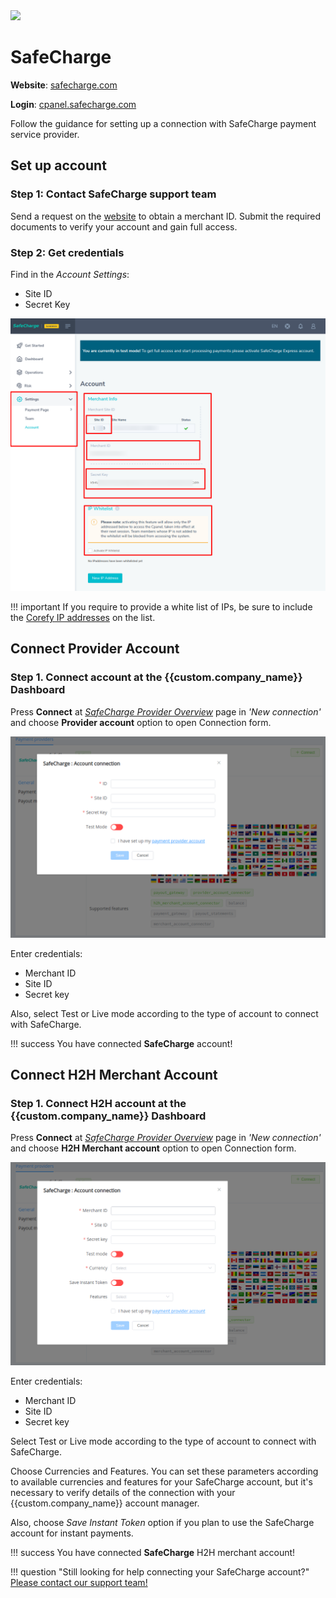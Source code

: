 <img src="https://static.openfintech.io/payment_providers/safecharge/logo.svg?w=400" width="400px" >

# SafeCharge

**Website**: [safecharge.com](https://www.safecharge.com/)

**Login**: [cpanel.safecharge.com](https://cpanel.safecharge.com/)

Follow the guidance for setting up a connection with SafeCharge payment service provider.

## Set up account

### Step 1: Contact SafeCharge support team

Send a request on the [website](https://www.safecharge.com/contacts/) to obtain a merchant ID. Submit the required documents to verify your account and gain full access.

### Step 2: Get credentials

Find in the *Account Settings*:

* Site ID
* Secret Key

![Credential](images/creds.png)

!!! important
    If you require to provide a white list of IPs, be sure to include the [Corefy IP addresses](/integration/ips/) on the list.

## Connect Provider Account

### Step 1. Connect account at the {{custom.company_name}} Dashboard

Press **Connect** at [*SafeCharge Provider Overview*]({{custom.dashboard_base_url}}connect-directory/payment-providers/safecharge/general) page in *'New connection'* and choose **Provider account** option to open Connection form.

![Connect](images/provider-account.png)

Enter credentials:

* Merchant ID
* Site ID
* Secret key

Also, select Test or Live mode according to the type of account to connect with SafeCharge.

!!! success
    You have connected **SafeCharge** account!

## Connect H2H Merchant Account

### Step 1. Connect H2H account at the {{custom.company_name}} Dashboard

Press **Connect** at [*SafeCharge Provider Overview*]({{custom.dashboard_base_url}}connect-directory/payment-providers/safecharge/general) page in *'New connection'* and choose **H2H Merchant account** option to open Connection form.

![Connect](images/h2h-merchant-account.png)

Enter credentials:

* Merchant ID
* Site ID
* Secret key

Select Test or Live mode according to the type of account to connect with SafeCharge.

Choose Currencies and Features. You can set these parameters according to available currencies and features for your SafeCharge account, but it's necessary to verify details of the connection with your {{custom.company_name}} account manager.

Also, choose *Save Instant Token* option if you plan to use the SafeCharge account for instant payments.

!!! success
    You have connected **SafeCharge** H2H merchant account!

!!! question "Still looking for help connecting your SafeCharge account?"
    <!--email_off-->[Please contact our support team!](mailto:{{custom.support_email}})<!--/email_off-->
